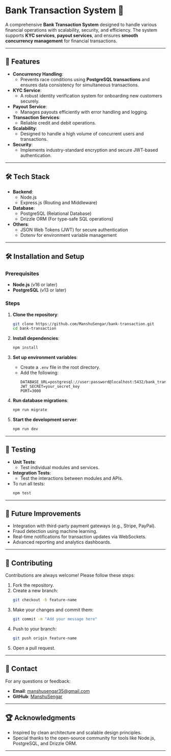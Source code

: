 
# Bank Transaction System 🚀

A comprehensive **Bank Transaction System** designed to handle various financial operations with scalability, security, and efficiency. The system supports **KYC services**, **payout services**, and ensures **smooth concurrency management** for financial transactions.

---

## 🌟 Features

- **Concurrency Handling**: 
  - Prevents race conditions using **PostgreSQL transactions** and ensures data consistency for simultaneous transactions.
- **KYC Service**: 
  - A robust identity verification system for onboarding new customers securely.
- **Payout Service**: 
  - Manages payouts efficiently with error handling and logging.
- **Transaction Services**: 
  - Reliable credit and debit operations.
- **Scalability**: 
  - Designed to handle a high volume of concurrent users and transactions.
- **Security**: 
  - Implements industry-standard encryption and secure JWT-based authentication.

---

## 🛠️ Tech Stack

- **Backend**: 
  - Node.js
  - Express.js (Routing and Middleware)
- **Database**: 
  - PostgreSQL (Relational Database)
  - Drizzle ORM (For type-safe SQL operations)
- **Others**:
  - JSON Web Tokens (JWT) for secure authentication
  - Dotenv for environment variable management

---

## 🛠️ Installation and Setup

### Prerequisites
- **Node.js** (v16 or later)
- **PostgreSQL** (v13 or later)

### Steps

1. **Clone the repository**:
   ```bash
   git clone https://github.com/ManshuSengar/bank-transaction.git
   cd bank-transaction
   ```

2. **Install dependencies**:
   ```bash
   npm install
   ```

3. **Set up environment variables**:
   - Create a `.env` file in the root directory.
   - Add the following:
     ```env
     DATABASE_URL=postgresql://user:password@localhost:5432/bank_transaction
     JWT_SECRET=your_secret_key
     PORT=3000
     ```

4. **Run database migrations**:
   ```bash
   npm run migrate
   ```

5. **Start the development server**:
   ```bash
   npm run dev
   ```

---

## 🧪 Testing

- **Unit Tests**:
  - Test individual modules and services.
- **Integration Tests**:
  - Test the interactions between modules and APIs.
- To run all tests:
  ```bash
  npm test
  ```

---

## 🚀 Future Improvements

- Integration with third-party payment gateways (e.g., Stripe, PayPal).
- Fraud detection using machine learning.
- Real-time notifications for transaction updates via WebSockets.
- Advanced reporting and analytics dashboards.

---

## 🤝 Contributing

Contributions are always welcome! Please follow these steps:

1. Fork the repository.
2. Create a new branch:
   ```bash
   git checkout -b feature-name
   ```
3. Make your changes and commit them:
   ```bash
   git commit -m "Add your message here"
   ```
4. Push to your branch:
   ```bash
   git push origin feature-name
   ```
5. Open a pull request.

---

## 📧 Contact

For any questions or feedback:
- **Email**: manshusengar35@gmail.com
- **GitHub**: [ManshuSengar](https://github.com/ManshuSengar)

---

## 🏆 Acknowledgments

- Inspired by clean architecture and scalable design principles.
- Special thanks to the open-source community for tools like Node.js, PostgreSQL, and Drizzle ORM.

---
